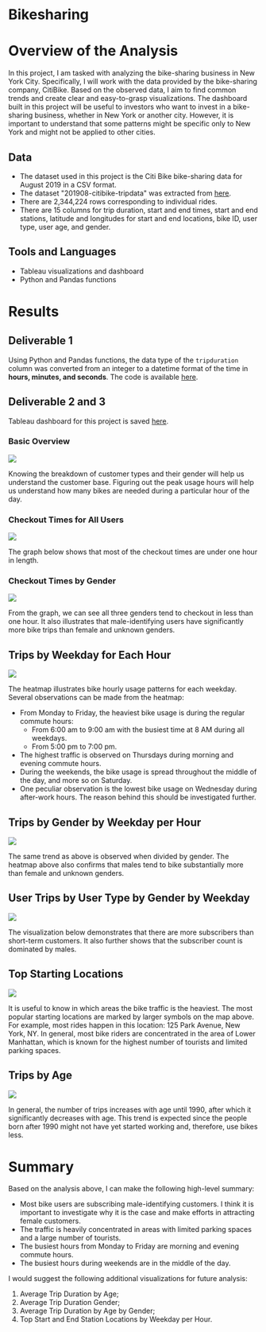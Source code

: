 # Bikesharing

# Overview of the Analysis
In this project, I am tasked with analyzing the bike-sharing business in New York City. Specifically, I will work with the data provided by the bike-sharing company, CitiBike. Based on the observed data, I aim to find common trends and create clear and easy-to-grasp visualizations. The dashboard built in this project will be useful to investors who want to invest in a bike-sharing business, whether in New York or another city. However, it is important to understand that some patterns might be specific only to New York and might not be applied to other cities. 

## Data 
- The dataset used in this project is the Citi Bike bike-sharing data for August 2019 in a CSV format.
- The dataset "201908-citibike-tripdata" was extracted from [here](https://ride.citibikenyc.com/system-data).
- There are 2,344,224 rows corresponding to individual rides.
- There are 15 columns for trip duration, start and end times, start and end stations, latitude and longitudes for start and end locations, bike ID, user type, user age, and gender. 

## Tools and Languages
* Tableau visualizations and dashboard
* Python and Pandas functions

# Results

## Deliverable 1
Using Python and Pandas functions, the data type of the ```tripduration``` column was converted from an integer to a datetime format of the time in **hours, minutes, and seconds**. The code is available [here](https://github.com/Aigerim-Zh/Bikesharing/blob/main/NYC_CitiBike_Challenge.ipynb). 

## Deliverable 2 and 3
Tableau dashboard for this project is saved [here](https://public.tableau.com/app/profile/aigerim.zhanibekova5544/viz/Book1_16530886055830/NYCStory?publish=yes).

### Basic Overview 
![](https://github.com/Aigerim-Zh/Bikesharing/blob/main/Visualizations/Basic_Overview.png)

Knowing the breakdown of customer types and their gender will help us understand the customer base. Figuring out the peak usage hours will help us understand how many bikes are needed during a particular hour of the day.

### Checkout Times for All Users
![](https://github.com/Aigerim-Zh/Bikesharing/blob/main/Visualizations/Checkout_Times_for_Users.png)

The graph below shows that most of the checkout times are under one hour in length. 

### Checkout Times by Gender
![](https://github.com/Aigerim-Zh/Bikesharing/blob/main/Visualizations/Checkout_Times_by_Gender.png) 

From the graph, we can see all three genders tend to checkout in less than one hour. It also illustrates that male-identifying users have significantly more bike trips than female and unknown genders.

## Trips by Weekday for Each Hour

![](https://github.com/Aigerim-Zh/Bikesharing/blob/main/Visualizations/Trips_by_Weekday_per_Hour.png)

The heatmap illustrates bike hourly usage patterns for each weekday. Several observations can be made from the heatmap:
- From Monday to Friday, the heaviest bike usage is during the regular commute hours:  
    - From 6:00 am to 9:00 am with the busiest time at 8 AM during all weekdays.
    - From 5:00 pm to 7:00 pm. 
- The highest traffic is observed on Thursdays during morning and evening commute hours. 
- During the weekends, the bike usage is spread throughout the middle of the day, and more so on Saturday. 
- One peculiar observation is the lowest bike usage on Wednesday during after-work hours. The reason behind this should be investigated further.

## Trips by Gender by Weekday per Hour

![](https://github.com/Aigerim-Zh/Bikesharing/blob/main/Visualizations/Trips_by_Gender_by_Weekday_per_Hour.png)

The same trend as above is observed when divided by gender. The heatmap above also confirms that males tend to bike substantially more than female and unknown genders. 

## User Trips by User Type by Gender by Weekday

![](https://github.com/Aigerim-Zh/Bikesharing/blob/main/Visualizations/Trips_by_UserType_Gender_by_Weekday.png)

The visualization below demonstrates that there are more subscribers than short-term customers. It also further shows that the subscriber count is dominated by males.  

## Top Starting Locations 

![](https://github.com/Aigerim-Zh/Bikesharing/blob/main/Visualizations/Top_Starting_Locations.png)

It is useful to know in which areas the bike traffic is the heaviest. The most popular starting locations are marked by larger symbols on the map above. For example, most rides happen in this location: 125 Park Avenue, New York, NY. In general, most bike riders are concentrated in the area of Lower Manhattan, which is known for the highest number of tourists and limited parking spaces.

## Trips by Age

![](https://github.com/Aigerim-Zh/Bikesharing/blob/main/Visualizations/Trips_by_Age.png)

In general, the number of trips increases with age until 1990, after which it significantly decreases with age. This trend is expected since the people born after 1990 might not have yet started working and, therefore, use bikes less. 

# Summary
Based on the analysis above, I can make the following high-level summary:
- Most bike users are subscribing male-identifying customers. I think it is important to investigate why it is the case and make efforts in attracting female customers.
- The traffic is heavily concentrated in areas with limited parking spaces and a large number of tourists.
- The busiest hours from Monday to Friday are morning and evening commute hours. 
- The busiest hours during weekends are in the middle of the day. 

I would suggest the following additional visualizations for future analysis: 
1. Average Trip Duration by Age;
2. Average Trip Duration Gender; 
3. Average Trip Duration by Age by Gender; 
4. Top Start and End Station Locations by Weekday per Hour.